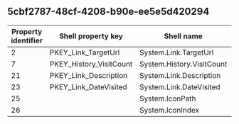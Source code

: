 ## 5cbf2787-48cf-4208-b90e-ee5e5d420294

Property identifier | Shell property key | Shell name | Alias
--- | --- | --- | ---
2 | PKEY_Link_TargetUrl | System.Link.TargetUrl | 
7 | PKEY_History_VisitCount | System.History.VisitCount | 
21 | PKEY_Link_Description | System.Link.Description | 
23 | PKEY_Link_DateVisited | System.Link.DateVisited | 
25 |  | System.IconPath | 
26 |  | System.IconIndex | 

